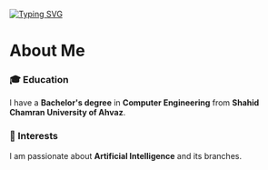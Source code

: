 [![Typing SVG](https://readme-typing-svg.demolab.com?font=Fira+Code&pause=1000&width=435&lines=Welcome+to+my+GitHub+account)](https://git.io/typing-svg)

# About Me

### 🎓 Education
I have a **Bachelor's degree** in **Computer Engineering** from **Shahid Chamran University of Ahvaz**.

### 🤖 Interests
I am passionate about **Artificial Intelligence** and its branches.

